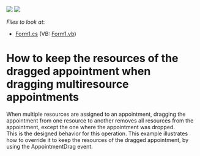 <!-- default badges list -->
[![](https://img.shields.io/badge/Open_in_DevExpress_Support_Center-FF7200?style=flat-square&logo=DevExpress&logoColor=white)](https://supportcenter.devexpress.com/ticket/details/E476)
[![](https://img.shields.io/badge/📖_How_to_use_DevExpress_Examples-e9f6fc?style=flat-square)](https://docs.devexpress.com/GeneralInformation/403183)
<!-- default badges end -->
<!-- default file list -->
*Files to look at*:

* [Form1.cs](./CS/Form1.cs) (VB: [Form1.vb](./VB/Form1.vb))
<!-- default file list end -->
# How to keep the resources of the dragged appointment when dragging multiresource appointments


<p>When multiple resources are assigned to an appointment, dragging the appointment from one resource to another removes all resources from the appointment, except the one where the appointment was dropped.<br />
This is the designed behavior for this operation. This example illustrates how to override it to keep the resources of the dragged appointment, by using the AppointmentDrag event.</p>

<br/>


